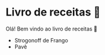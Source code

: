 # Livro de receitas :book:

Olá! Bem vindo ao livro de receitas :wave:

- Strogonoff de Frango 
- Pavê
